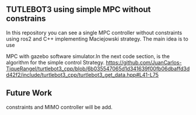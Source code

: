 ## TUTLEBOT3 using simple MPC without constrains

In this repository you can see a single MPC controller without constraints using ros2 and C++ implementing Maciejowski strategy. The main idea is to use 

MPC with gazebo software simulator.In the next code section, is the algorithm for the simple control Strategy.
https://github.com/JuanCarlos-TiqueRangel/turtlebot3_cpp/blob/6b035547065d1d341639f00fb06dbaffd3dd42f2/include/turtlebot3_cpp/turtlebot3_get_data.hpp#L41-L75


## Future Work 
constraints and MIMO controller will be add.
